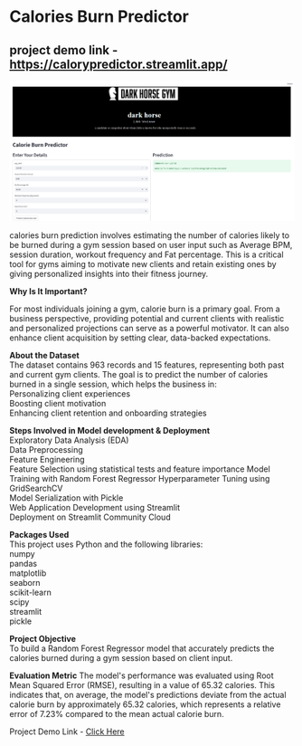 # Calories Burn Predictor

## project demo link - https://calorypredictor.streamlit.app/
![Alt text](images/darkhorse.png)

calories burn prediction involves estimating the number of calories likely to be burned during a gym session based on user input such as Average BPM, session duration, workout frequency and Fat percentage. This is a critical tool for gyms aiming to motivate new clients and retain existing ones by giving personalized insights into their fitness journey.

**Why Is It Important?**

For most individuals joining a gym, calorie burn is a primary goal. From a business perspective, providing potential and current clients with realistic and personalized projections can serve as a powerful motivator. It can also enhance client acquisition by setting clear, data-backed expectations.

**About the Dataset**  
The dataset contains 963 records and 15 features, representing both past and current gym clients. The goal is to predict the number of calories burned in a single session, which helps the business in:  
Personalizing client experiences  
Boosting client motivation  
Enhancing client retention and onboarding strategies  

**Steps Involved in Model development & Deployment**  
Exploratory Data Analysis (EDA)  
Data Preprocessing  
Feature Engineering  
Feature Selection using statistical tests and feature importance
Model Training with Random Forest Regressor 
Hyperparameter Tuning using GridSearchCV  
Model Serialization with Pickle  
Web Application Development using Streamlit  
Deployment on Streamlit Community Cloud  

**Packages Used**  
This project uses Python and the following libraries:  
numpy  
pandas  
matplotlib  
seaborn  
scikit-learn  
scipy  
streamlit  
pickle  

**Project Objective**  
To build a Random Forest Regressor model that accurately predicts the calories burned during a gym session based on client input. 

**Evaluation Metric**
The model's performance was evaluated using Root Mean Squared Error (RMSE), resulting in a value of 65.32 calories. This indicates that, on average, the model's predictions deviate from the actual calorie burn by approximately 65.32 calories, which represents a relative error of 7.23% compared to the mean actual calorie burn.

Project Demo Link - [Click Here](https://calorypredictor.streamlit.app/)


